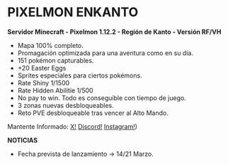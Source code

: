 
<span style="color:red;"><h1>PIXELMON ENKANTO</h1></span>
**Servidor Minecraft - Pixelmon 1.12.2 - Región de Kanto - Versión RF/VH**

- Mapa 100% completo.
- Promagación optimizada para una aventura como en su día.
- 151 pokémon capturables.
- +20 Easter Eggs
- Sprites especiales para ciertos pokémons.
- Rate Shiny 1/1500
- Rate Hidden Abilitie 1/500
- No pay to win. Todo es conseguible con tiempo de juego.
- 3 zonas nuevas desbloqueables.
- Reto PVE desbloqueable tras vencer al Alto Mando.

Mantente Informado:
[X!](https://x.com/PixelmonenKanto)
[Discord!](https://discord.gg/WvbrjUweCA)
[Instagram!](https://www.instagram.com/pixelmonenkanto/))

**NOTICIAS**
- Fecha prevista de lanzamiento -> 14/21 Marzo.
